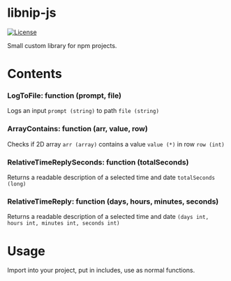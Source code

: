 # libnip-js

[![License](https://img.shields.io/github/license/xnips/libnip-js)](LICENSE)

Small custom library for npm projects.

# Contents

### LogToFile: function (prompt, file)
Logs an input `prompt (string)` to path `file (string)`
### ArrayContains: function (arr, value, row)
Checks if 2D array `arr (array)` contains a value `value (*)` in row `row (int)`
### RelativeTimeReplySeconds: function (totalSeconds)
Returns a readable description of a selected time and date `totalSeconds (long)`
### RelativeTimeReply: function (days, hours, minutes, seconds)
Returns a readable description of a selected time and date `(days int, hours int, minutes int, seconds int)`


# Usage

Import into your project, put in includes, use as normal functions.
